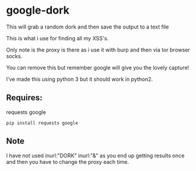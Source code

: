 # google-dork
This will grab a random dork and then save the output to a text file

This is what i use for finding all my XSS's.

Only note is the proxy is there as i use it with burp and then via tor browser socks.

You can remove this but remember google will give you the lovely capture!

I've made this using python 3 but it should work in python2.



Requires:
----
requests
google



```
pip install requests google
```

Note
------

I have not used inurl:"DORK" inurl:"&" as you end up getting results once and then you have to change the proxy each time.

